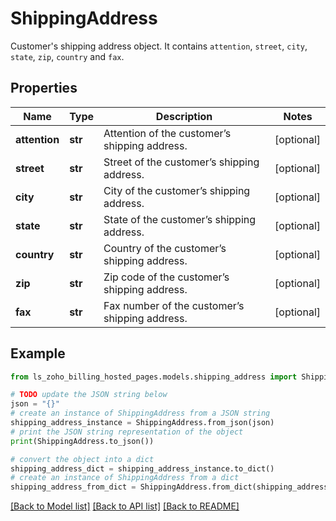 # ShippingAddress

Customer's shipping address object. It contains <code>attention</code>, <code>street</code>, <code>city</code>, <code>state</code>, <code>zip</code>, <code>country</code> and <code>fax</code>.

## Properties

Name | Type | Description | Notes
------------ | ------------- | ------------- | -------------
**attention** | **str** | Attention of the customer’s shipping address. | [optional] 
**street** | **str** | Street of the customer’s shipping address. | [optional] 
**city** | **str** | City of the customer’s shipping address. | [optional] 
**state** | **str** | State of the customer’s shipping address. | [optional] 
**country** | **str** | Country of the customer’s shipping address. | [optional] 
**zip** | **str** | Zip code of the customer’s shipping address. | [optional] 
**fax** | **str** | Fax number of the customer’s shipping address. | [optional] 

## Example

```python
from ls_zoho_billing_hosted_pages.models.shipping_address import ShippingAddress

# TODO update the JSON string below
json = "{}"
# create an instance of ShippingAddress from a JSON string
shipping_address_instance = ShippingAddress.from_json(json)
# print the JSON string representation of the object
print(ShippingAddress.to_json())

# convert the object into a dict
shipping_address_dict = shipping_address_instance.to_dict()
# create an instance of ShippingAddress from a dict
shipping_address_from_dict = ShippingAddress.from_dict(shipping_address_dict)
```
[[Back to Model list]](../README.md#documentation-for-models) [[Back to API list]](../README.md#documentation-for-api-endpoints) [[Back to README]](../README.md)


